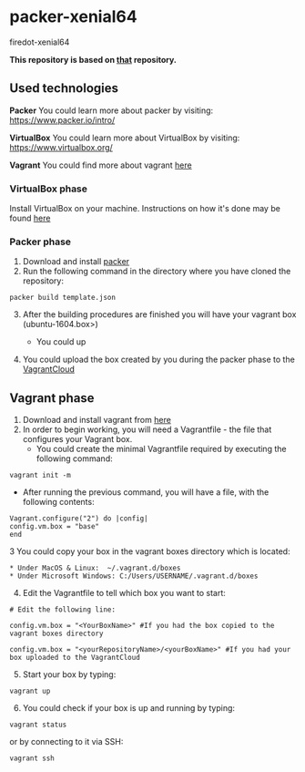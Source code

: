# packer-xenial64
firedot-xenial64

**This repository is based on [that](https://github.com/nabels-coolblue/packer-xenial64) repository.**

## Used technologies

**Packer** 
You could learn more about packer by visiting: https://www.packer.io/intro/

**VirtualBox** 
You could learn more about VirtualBox by visiting: https://www.virtualbox.org/

**Vagrant**
You could find more about vagrant [here](https://www.vagrantup.com/intro/index.html) 


### VirtualBox phase
Install VirtualBox on your machine. 
Instructions on how it's done may be found [here](https://www.virtualbox.org/manual/ch02.html)

### Packer phase
1. Download and install [packer](https://www.packer.io/downloads.html) 
2. Run the following command in the directory where you have cloned the repository:

````
packer build template.json
````
3. After the building procedures are finished you will have your vagrant box (ubuntu-1604.box>)
   * You could up 

4. You could upload the box created by you during the packer phase to the [VagrantCloud](https://app.vagrantup.com/boxes/search) 

## Vagrant phase

1. Download and install vagrant from [here](https://www.vagrantup.com/downloads.html) 
2. In order to begin working, you will need a Vagrantfile - the file that configures your Vagrant box. 
   * You could create the minimal Vagrantfile required by executing the following command:
  ````
  vagrant init -m 
  `````
   * After running the previous command, you will have a file, with the following contents: 
    
  ````
  Vagrant.configure("2") do |config|
  config.vm.box = "base"
end
  ````
3  You could copy your box in the vagrant boxes directory which is located: 
   ````
   * Under MacOS & Linux:  ~/.vagrant.d/boxes
   * Under Microsoft Windows: C:/Users/USERNAME/.vagrant.d/boxes
   ````
4. Edit the Vagrantfile to tell which box you want to start:
  ````
  # Edit the following line:
  
  config.vm.box = "<YourBoxName>" #If you had the box copied to the vagrant boxes directory
  
  config.vm.box = "<yourRepositoryName>/<yourBoxName>" #If you had your box uploaded to the VagrantCloud
  ````
5. Start your box by typing:
  ````
  vagrant up
  ````
6. You could check if your box is up and running by typing:
  ````
  vagrant status
  ````
  or by connecting to it via SSH: 
  ````
  vagrant ssh
  ````

